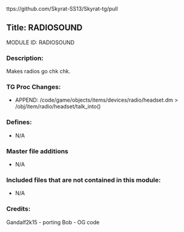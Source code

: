 ttps://github.com/Skyrat-SS13/Skyrat-tg/pull

## Title: RADIOSOUND

MODULE ID: RADIOSOUND

### Description:

Makes radios go chk chk.

### TG Proc Changes:

- APPEND: /code/game/objects/items/devices/radio/headset.dm > /obj/item/radio/headset/talk_into()

### Defines:

- N/A

### Master file additions

- N/A

### Included files that are not contained in this module:

- N/A

### Credits:
Gandalf2k15 - porting
Bob - OG code
